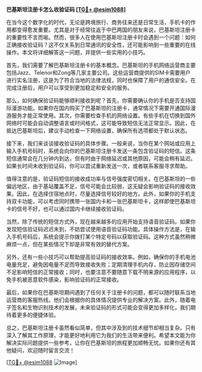 **巴基斯坦注册卡怎么收验证码 [[TG💪+ @esim1088](https://t.me/s/esim1088)]**

在当今这个数字化的时代，无论是跨境旅行、商务往来还是日常生活，手机卡的作用都变得愈发重要。尤其是对于经常往返于中巴两国的朋友来说，巴基斯坦注册卡的重要性不言而喻。然而，很多人在使用巴基斯坦注册卡时会遇到一个问题：如何正确接收验证码？这不仅关系到日常通讯的安全性，还可能影响到一些重要的在线操作。本文将详细解答这一问题，并提供一些实用的小技巧。

首先，我们需要了解巴基斯坦注册卡的基本概念。巴基斯坦的手机网络运营商主要包括Jazz、Telenor和Zong等几家主要公司。这些运营商提供的SIM卡需要用户进行实名注册，这是为了符合当地的法律法规，同时也保障了用户的通信安全。在完成注册后，用户可以享受到更加稳定和安全的服务。

那么，如何确保验证码能够顺利接收到呢？首先，你需要确认你的手机是否支持国际漫游功能。如果你在国内购买了巴基斯坦的注册卡，通常情况下需要开通国际漫游服务才能正常使用。其次，你需要检查手机的网络设置。有些手机在切换到国外网络时可能会自动调整语言或时间格式，这可能导致短信无法正常显示。因此，在抵达巴基斯坦后，建议手动检查一下网络设置，确保所有选项都处于默认状态。

接下来，我们来谈谈接收验证码的具体步骤。一般来说，当你在某个网站或应用上输入手机号码时，系统会向你的巴基斯坦注册卡发送一条包含验证码的短信。这条短信通常会在几分钟内到达，但有时由于网络延迟或其他原因，可能会稍有延迟。如果长时间未收到验证码，你可以尝试重新发送一次，或者联系客服寻求帮助。

值得注意的是，验证码短信的接收成功率与信号强度密切相关。在巴基斯坦的一些偏远地区，由于基站覆盖不足，信号可能会比较弱，这无疑会影响验证码的接收效果。因此，在选择住宿地点时，尽量选择信号较好的地方。此外，如果你的手机支持双卡功能，可以考虑同时携带一张国内卡和一张巴基斯坦卡，这样即使巴基斯坦卡的信号不好，也可以通过国内卡继续接收验证码。

当然，除了传统的短信方式外，现在越来越多的应用开始支持语音验证码。如果你发现短信验证码迟迟未到，不妨尝试使用语音验证码功能。具体操作方法是，在输入手机号码后，系统会提示你拨打某个特定号码以获取验证码。这种方式虽然稍微麻烦一点，但在某些情况下却是非常有效的替代方案。

另外，还有一些小技巧可以帮助提高验证码的接收效率。例如，确保你的手机电池电量充足，避免因电量不足而导致接收失败；定期清理手机内存，防止因存储空间不足影响短信的正常接收；同时，也要注意不要随意下载不明来源的应用程序，以免手机被恶意软件感染，影响验证码的正常接收。

最后，如果你在巴基斯坦期间遇到了任何关于注册卡的问题，都可以随时联系当地运营商的客服热线。他们会根据你的具体情况提供专业的解决方案。此外，随着电子签名和生物识别技术的发展，未来验证码的形式可能会变得更加多样化，我们期待着更多的便捷体验。

总之，巴基斯坦注册卡虽然看似简单，但其中涉及到的技术细节却相当复杂。只有深入了解其工作原理，才能更好地利用它为我们的生活带来便利。希望本文能为你解决实际问题提供一些参考，让你在巴基斯坦的旅程更加顺畅无忧。如果你还有其他疑问，欢迎随时留言交流！

[[TG💪+ @esim1088](https://t.me/s/esim1088) ![Image](https://i.postimg.cc/4NQfJmqS/Snipaste-2025-05-13-00-14-12.png)]